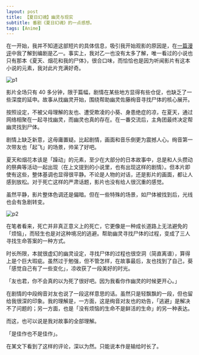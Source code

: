 ```yaml
---
layout: post
title: 【夏日幻魂】幽灵与现实
subtitle: 番剧《夏日幻魂》的一点感想。
tags: [Anime]
---
```


在一开始，我并不知道这部短片的具体信息，吸引我开始观影的原因是，在[一篇漫评](https://www.bilibili.com/read/cv15914440)中我了解到编剧是乙一。事实上，我对乙一也没有太多了解，唯一看过的小说也只有那本《夏天、烟花和我的尸体》，很合口味，而恰恰也是因为听闻影片有这本小说的元素，我对此片充满好奇。

![p1](https://s1.ax1x.com/2022/05/02/Oi9D61.png)

影片全场只有 40 多分钟，限于篇幅，剧情在某些地方显得有些仓促，也缺乏了一些深度的延申。故事从找幽灵开始，围绕帮助幽灵佐藤绚音寻找尸体的核心展开。

按照设定，不被父母理解的友也、遭受欺凌的小葵、身患绝症的凉，在夏天，通过网络相聚在一起寻找幽灵，而幽灵也真的存在。在一番交流后，主角团最终决定帮幽灵找到尸体。

剧情上缺乏新意，这毋庸置疑。比起剧情，画面和音乐倒更为震撼人心。绚音第一次带友也「起飞」的场景，帅呆了好吧。

夏天和烟花本该是「躁动」的元素，至少在大部分的日本故事中，总是和人头攒动的祭典等活动一起出现（在上文提到的小说里，也有出现这样的剧情）。但本片即使有这些，整体基调也显得很平静。不论是人物的对话，还是影片的画面，都让人感到放松。对于死亡这样的严肃话题，影片也没有给人很沉重的感觉。

虽然平静，影片整体色调还是偏暗。但在一些特殊的场景，如尸体被找到后，光线也会有急剧转变。

![p2](https://s1.ax1x.com/2022/05/02/OiV7F0.png)

在笔者看来，死亡并非真正意义上的死亡，它更像是一种成长道路上无法避免的「烦恼」，而轻生也是对这种境况的逃避。帮助幽灵寻找尸体的过程，变成了三人寻找生命答案的一种方式。

时长所限，本就很虚幻的幽灵设定，寻找尸体的过程也很空洞（简直离谱），算得上是个巨大瑕疵。虽然过于勉强，但不管怎样，在故事最后，友也找到了自己，葵「感觉自己有了一些变化」，凉收获了一段美好的时光。

「友也君，你不会真的以为死了很好吧。因为我看你作幽灵的时候更开心。」

在剧情的中段绚音对友也说了一段这样意思的话。虽然只是轻飘飘的一段，但也留给我很深的印象。我的理解是，一方面，这是绚音对友也的劝告，「逃避」是解决不了问题的；另一方面，也是「没有烦恼的生命不是鲜活的生命」的另一种表达。

而这，也可以说是我对故事的全部理解。

「是佳作也不是佳作」。

在某文下看到了这样的评论，深以为然。只能说本作是输给时长了。



